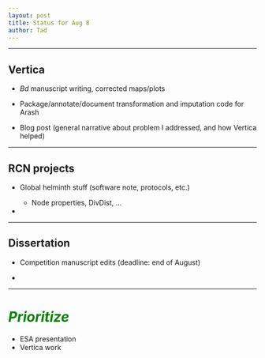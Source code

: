 ```yaml
---
layout: post
title: Status for Aug 8
author: Tad
---
```



---

## Vertica 

+ _Bd_ manuscript writing, corrected maps/plots

+ Package/annotate/document transformation and imputation code for Arash

+ Blog post (general narrative about problem I addressed, and how Vertica helped)


---

## RCN projects

+ Global helminth stuff (software note, protocols, etc.)
	+ Node properties, DivDist, ...

+    

---

## Dissertation

+ Competition manuscript edits (deadline: end of August)

+ 

---


# <i class="fa fa-rocket" style="color:green"> Prioritize </i>

+ ESA presentation
+ Vertica work





<i class="fa fa-code" style="color:pink"> </i>

